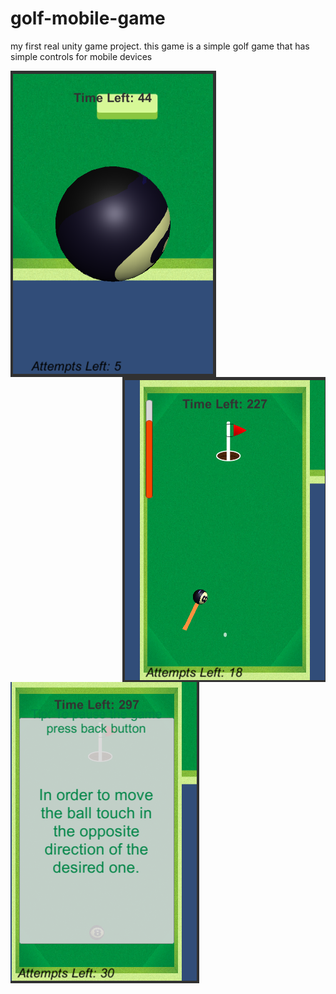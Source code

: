 # golf-mobile-game
 my first real unity game project. this game is a simple golf game that has simple controls for mobile devices


<img align="left" src=pictures/falling.png/>
<img align="right" src=pictures/gameplay.png/>
<img align="center" src=pictures/tutorial.png/>
 
 
